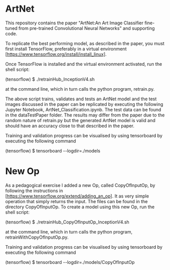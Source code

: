 # ArtNet
This repository contains the paper "ArtNet:An Art Image Classifier fine-tuned from pre-trained Convolutional Neural Networks" and supporting code.

To replicate the best performing model, as described in the paper, you must first install TensorFlow, preferably in a virtual environment [https://www.tensorflow.org/install/install_linux]. 

Once TensorFlow is installed and the virtual environment activated, run the shell script:

(tensorflow) $ ./retrainHub_InceptionV4.sh

at the command line, which in turn calls the python program, retrain.py. 

The above script trains, validates and tests an ArtNet model and the test images discussed in the paper can be replicated by executing the following Jupyter Notebook, ArtNet_Classification.ipynb. The test data can be found in the dataTestPaper folder. The results may differ from the paper due to the random nature of retrain.py but the generated ArtNet model is valid and should have an accuracy close to that described in the paper.

Training and validation progress can be visualised by using tensorboard by executing the following command

(tensorflow) $ tensorboard --logdir=./models

# New Op
As a pedagogical exercise I added a new Op, called CopyOfInputOp, by following the instructions in [https://www.tensorflow.org/extend/adding_an_op]. It as very simple operation that simply returns the input. The files can be found in the directory CopyOfInputOp.
To create a model using this new Op, run the shell script:

(tensorflow) $ ./retrainHub_CopyOfInputOp_InceptionV4.sh

at the command line, which in turn calls the python program, retrainWithCopyOfInputOp.py. 

Training and validation progress can be visualised by using tensorboard by executing the following command

(tensorflow) $ tensorboard --logdir=./models/CopyOfInputOp

 







